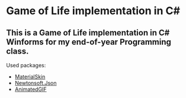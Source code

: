# Game of Life implementation in C#

## This is a Game of Life implementation in C# Winforms for my end-of-year Programming class. ##

Used packages:
  * [MaterialSkin](https://www.nuget.org/packages/MaterialSkin.2/2.1.3#)
  * [Newtonsoft.Json](https://www.nuget.org/packages/Newtonsoft.Json/)
  * [AnimatedGIF](https://www.nuget.org/packages/AnimatedGif/)
